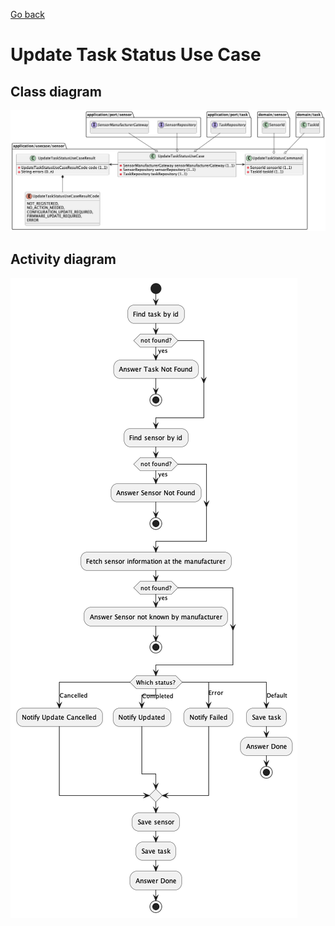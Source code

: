 [Go back](Index.md)

# Update Task Status Use Case
## Class diagram
![Domain model](images/ClassDiagramUpdateTaskStatus.png)

## Activity diagram
![Activity](images/ActivityDiagramUpdateTaskStatus.png)
